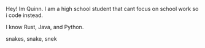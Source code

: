 Hey! Im Quinn. I am a high school student that cant focus on school work so i code instead.

I know Rust, Java, and Python.

snakes, snake, snek
<!---
QuackitsQuinn/QuackitsQuinn is a ✨ special ✨ repository because its `README.md` (this file) appears on your GitHub profile.
You can click the Preview link to take a look at your changes.
--->
